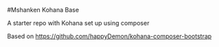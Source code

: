 #Mshanken Kohana Base

A starter repo with Kohana set up using composer

Based on https://github.com/happyDemon/kohana-composer-bootstrap